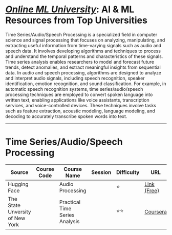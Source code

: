 # [***Online ML University***]((https://github.com/azminewasi/online-ml-university/)): **AI & ML Resources from Top Universities**
Time Series/Audio/Speech Processing is a specialized field in computer science and signal processing that focuses on analyzing, manipulating, and extracting useful information from time-varying signals such as audio and speech data. It involves developing algorithms and techniques to process and understand the temporal patterns and characteristics of these signals. Time series analysis enables researchers to model and forecast future trends, detect anomalies, and extract meaningful insights from sequential data. In audio and speech processing, algorithms are designed to analyze and interpret audio signals, including speech recognition, speaker identification, emotion recognition, and sound classification. For example, in automatic speech recognition systems, time series/audio/speech processing techniques are employed to convert spoken language into written text, enabling applications like voice assistants, transcription services, and voice-controlled devices. These techniques involve tasks such as feature extraction, acoustic modeling, language modeling, and decoding to accurately transcribe spoken words into text.




---


# **Time Series/Audio/Speech Processing**

| Source | Course Code | Course Name | Session | Difficulty | URL |
| --- | --- | --- | --- | --- | --- |
| Hugging Face | | Audio Processing | | ⭐ |  [Link (Free)](https://huggingface.co/learn/audio-course/chapter0/introduction) |
| The State Unversity of New York | | Practical Time Series Analysis | | ⭐⭐ | [Coursera](https://www.coursera.org/learn/practical-time-series-analysis) |






